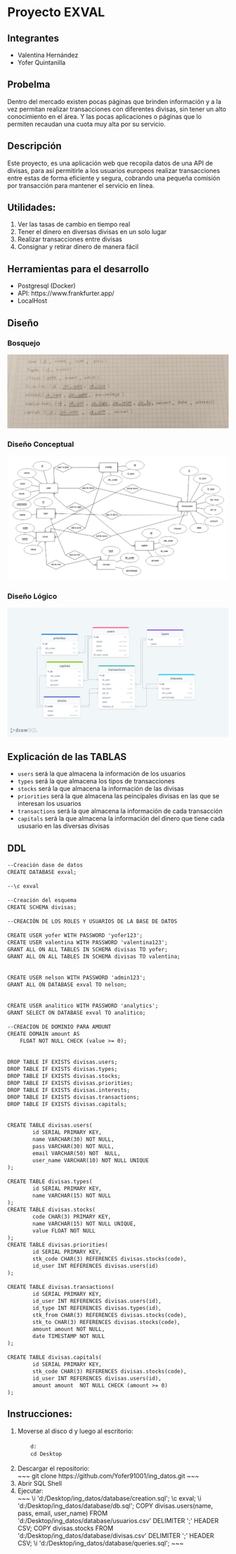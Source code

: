 # Proyecto EXVAL

## Integrantes
<ul>
<li>Valentina Hernández </li>
<li>Yofer Quintanilla </li>
</ul>

## Probelma

Dentro del mercado existen pocas páginas que brinden información y a la vez permitan realizar transacciones con diferentes divisas, sin tener un alto conocimiento en el área. Y las pocas aplicaciones o páginas que lo permiten recaudan una cuota muy alta por su servicio.

## Descripción

Este proyecto, es una aplicación web que recopila datos de una API de divisas, para así permitirle a los usuarios europeos realizar transacciones entre estas de forma eficiente y segura, cobrando una pequeña comisión por transacción para mantener el servicio en línea.

## Utilidades:
 <ol>
	<li>Ver las tasas de cambio en tiempo real</li>
	<li>Tener el dinero en diversas divisas en un solo lugar</li>
	<li>Realizar transacciones entre divisas</li>
	<li>Consignar y retirar dinero de manera fácil</li> 
</ol>

## Herramientas para el desarrollo

<ul>
	<li>Postgresql (Docker)</li>
	<li>API: https://www.frankfurter.app/</li>
	<li>LocalHost</li>
</ul>


## Diseño

### Bosquejo

<img src = "./esquema.jpg">

### Diseño Conceptual

<img src = "./image(2).png">

### Diseño Lógico

<img src = "./diagrama_relacional.png">


## Explicación de las TABLAS
<ul>
	<li> <code>users</code> será la que almacena la información de los usuarios</li>
	<li> <code>types</code> será la que almacena los tipos de transacciones</li>
	<li> <code>stocks</code> será la que almacena la información de las divisas</li>
	<li> <code>priorities</code> será la que almacena las peincipales divisas en las que se interesan los usuarios</li>
	<li> <code>transactions</code> será la que almacena la información de cada transacción</li>
	<li> <code>capitals</code> será la que almacena la información del dinero que tiene cada ususario en las diversas divisas</li>
	
</ul>

## DDL
~~~
--Creación dase de datos
CREATE DATABASE exval;

--\c exval

--Creación del esquema
CREATE SCHEMA divisas;

--CREACIÓN DE LOS ROLES Y USUARIOS DE LA BASE DE DATOS

CREATE USER yofer WITH PASSWORD 'yofer123';
CREATE USER valentina WITH PASSWORD 'valentina123';
GRANT ALL ON ALL TABLES IN SCHEMA divisas TO yofer;
GRANT ALL ON ALL TABLES IN SCHEMA divisas TO valentina;


CREATE USER nelson WITH PASSWORD 'admin123';
GRANT ALL ON DATABASE exval TO nelson;


CREATE USER analitico WITH PASSWORD 'analytics';
GRANT SELECT ON DATABASE exval TO analitico;

--CREACION DE DOMINIO PARA AMOUNT
CREATE DOMAIN amount AS
	FLOAT NOT NULL CHECK (value >= 0);

 
DROP TABLE IF EXISTS divisas.users;
DROP TABLE IF EXISTS divisas.types;
DROP TABLE IF EXISTS divisas.stocks;
DROP TABLE IF EXISTS divisas.priorities;
DROP TABLE IF EXISTS divisas.interests;
DROP TABLE IF EXISTS divisas.transactions;
DROP TABLE IF EXISTS divisas.capitals;


CREATE TABLE divisas.users(
        id SERIAL PRIMARY KEY,
        name VARCHAR(30) NOT NULL,
        pass VARCHAR(30) NOT NULL,
        email VARCHAR(50) NOT  NULL,
        user_name VARCHAR(10) NOT NULL UNIQUE
);

CREATE TABLE divisas.types(
        id SERIAL PRIMARY KEY,
        name VARCHAR(15) NOT NULL
);
CREATE TABLE divisas.stocks(
        code CHAR(3) PRIMARY KEY,
        name VARCHAR(15) NOT NULL UNIQUE,
        value FLOAT NOT NULL
);
CREATE TABLE divisas.priorities(
        id SERIAL PRIMARY KEY,
        stk_code CHAR(3) REFERENCES divisas.stocks(code),
        id_user INT REFERENCES divisas.users(id)
);

CREATE TABLE divisas.transactions(
        id SERIAL PRIMARY KEY,
        id_user INT REFERENCES divisas.users(id),
        id_type INT REFERENCES divisas.types(id),
        stk_from CHAR(3) REFERENCES divisas.stocks(code),
        stk_to CHAR(3) REFERENCES divisas.stocks(code),
        amount amount NOT NULL,
        date TIMESTAMP NOT NULL
);

CREATE TABLE divisas.capitals(
        id SERIAL PRIMARY KEY,
        stk_code CHAR(3) REFERENCES divisas.stocks(code),
        id_user INT REFERENCES divisas.users(id),
        amount amount  NOT NULL CHECK (amount >= 0)
);

~~~


## Instrucciones:
<ol>
	<li> Moverse al disco d y luego al escritorio: </li>
	<code>
	d:
	cd Desktop
	</code>
	<li> Descargar el repositorio: </li>
	~~~
	git clone https://github.com/Yofer91001/ing_datos.git
	~~~
	<li> Abrir SQL Shell </li>
	<li> Ejecutar: </li>
	~~~
	\i 'd:/Desktop/ing_datos/database/creation.sql';
	\c exval;
	\i 'd:/Desktop/ing_datos/database/db.sql';
	COPY divisas.users(name, pass, email, user_name) FROM 'd:/Desktop/ing_datos/database/usuarios.csv' DELIMITER ';' HEADER CSV;
	COPY divisas.stocks FROM 'd:/Desktop/ing_datos/database/divisas.csv' DELIMITER ';' HEADER CSV;
	\i 'd:/Desktop/ing_datos/database/queries.sql';
	~~~
</ol>

